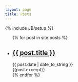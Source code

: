```yaml
---
layout: page
title: Posts
---
```

{% include JB/setup %}


<ul class="posts">
  {% for post in site.posts %}
    <li> 
         <h2><a href="{{ BASE_PATH }}{{ post.url }}">{{ post.title }}</a></h2>
         <span>{{ post.date | date_to_string }}</span>
    </li>
         <div>{{post.excerpt}}</div> 
  {% endfor %}
</ul>
